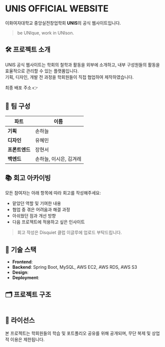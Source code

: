 # UNIS OFFICIAL WEBSITE

이화여자대학교 중앙실전창업학회 **UNIS**의 공식 웹사이트입니다.
> be UNIque, work in UNIson.


## 🛠 프로젝트 소개

UNIS 공식 웹사이트는 학회의 철학과 활동을 외부에 소개하고, 내부 구성원들의 활동을 효율적으로 관리할 수 있는 플랫폼입니다.  
기획, 디자인, 개발 전 과정을 학회원들이 직접 협업하여 제작하였습니다.

최종 배포 주소 👉 


## 👥 팀 구성

| 파트 | 이름 |
|------|------|
| **기획** | 손하늘 |
| **디자인** | 유혜민 |
| **프론트엔드** | 장현서 |
| **백엔드** | 손하늘, 이시은, 김겨레 |


## 📚 회고 아카이빙

모든 참여자는 아래 항목에 따라 회고를 작성해주세요:

- 맡았던 역할 및 기여한 내용
- 협업 중 겪은 어려움과 해결 과정
- 아쉬웠던 점과 개선 방향
- 다음 프로젝트에 적용하고 싶은 인사이트

> 회고 작성은 Disquiet 클럽 이글루에 업로드 부탁드립니다.


## 📎 기술 스택

- **Frontend**: 
- **Backend**: Spring Boot, MySQL, AWS EC2, AWS RDS, AWS S3
- **Design**: 
- **Deployment**: 


## 🗂 프로젝트 구조
```

```


## 🤝 라이선스

본 프로젝트는 학회원들의 학습 및 포트폴리오 공유를 위해 공개되며, 무단 복제 및 상업적 이용은 제한됩니다.
